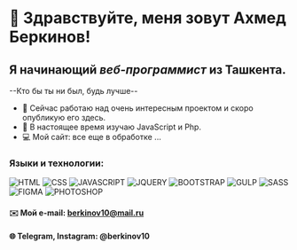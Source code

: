 # 👋 Здравствуйте, меня зовут **Ахмед Беркинов**!
## Я начинающий *веб-программист* из Ташкента.
--Кто бы ты ни был, будь лучше--
- 🔭 Сейчас работаю над очень интересным проектом и скоро опубликую его здесь.
- 🌱 В настоящее время изучаю JavaScript и Php.
- 💻 Мой сайт: все еще в обработке ...
### Языки и технологии:
![HTML](https://img.shields.io/badge/-HTML-090909?style=for-the-badge&logo=html5)
![CSS](https://img.shields.io/badge/-CSS-090909?style=for-the-badge&logo=css3)
![JAVASCRIPT](https://img.shields.io/badge/-JAVASCRIPT-090909?style=for-the-badge&logo=javascript)
![JQUERY](https://img.shields.io/badge/-JQUERY-090909?style=for-the-badge&logo=jquery)
![BOOTSTRAP](https://img.shields.io/badge/-BOOTSTRAP-090909?style=for-the-badge&logo=bootstrap)
![GULP](https://img.shields.io/badge/-GULP-090909?style=for-the-badge&logo=gulp)
![SASS](https://img.shields.io/badge/-SASS-090909?style=for-the-badge&logo=sass)
![FIGMA](https://img.shields.io/badge/-FIGMA-090909?style=for-the-badge&logo=figma)
![PHOTOSHOP](https://img.shields.io/badge/-PHOTOSHOP-090909?style=for-the-badge&logo=photoshop)
#### ✉️ Мой e-mail: berkinov10@mail.ru
#### 🌐 Telegram, Instagram: @berkinov10
